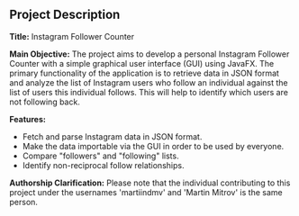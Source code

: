 ## **Project Description**

**Title:** Instagram Follower Counter

**Main Objective:** The project aims to develop a personal Instagram Follower Counter with a simple graphical user interface (GUI) using JavaFX. The primary functionality of the application is to retrieve data in JSON format and analyze the list of Instagram users who follow an individual against the list of users this individual follows. This will help to identify which users are not following back.

**Features:**
* Fetch and parse Instagram data in JSON format.
* Make the data importable via the GUI in order to be used by everyone.
* Compare "followers" and "following" lists.
* Identify non-reciprocal follow relationships.

**Authorship Clarification:**
Please note that the individual contributing to this project under the usernames 'martiindmv' and 'Martin Mitrov' is the same person.
